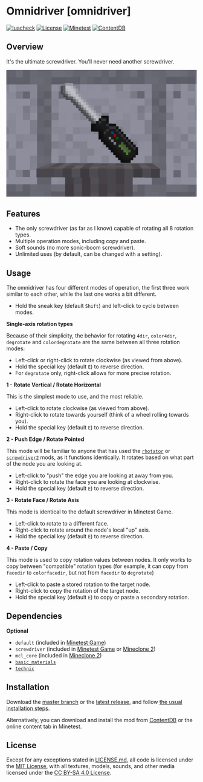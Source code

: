 # Omnidriver [omnidriver]

[![luacheck](https://github.com/OgelGames/omnidriver/workflows/luacheck/badge.svg)](https://github.com/OgelGames/omnidriver/actions)
[![License](https://img.shields.io/badge/License-MIT%20and%20CC%20BY--SA%204.0-green.svg)](LICENSE.md)
[![Minetest](https://img.shields.io/badge/Minetest-5.4+-blue.svg)](https://www.minetest.net)
[![ContentDB](https://content.minetest.net/packages/OgelGames/omnidriver/shields/downloads/)](https://content.minetest.net/packages/OgelGames/omnidriver/)

## Overview

It's the ultimate screwdriver. You'll never need another screwdriver.

![Overview Screenshot](screenshot.png?raw=true "Overview Screenshot")

## Features

- The only screwdriver (as far as I know) capable of rotating all 8 rotation types.
- Multiple operation modes, including copy and paste.
- Soft sounds (no more sonic-boom screwdriver).
- Unlimited uses (by default, can be changed with a setting).

## Usage

The omnidriver has four different modes of operation, the first three work similar to each other, while the last one works a bit different.

- Hold the sneak key (default `Shift`) and left-click to cycle between modes.

**Single-axis rotation types**

Because of their simplicity, the behavior for rotating `4dir`, `color4dir`, `degrotate` and `colordegrotate` are the same between all three rotation modes:

- Left-click or right-click to rotate clockwise (as viewed from above).
- Hold the special key (default `E`) to reverse direction.
- For `degrotate` only, right-click allows for more precise rotation.

**1 - Rotate Vertical / Rotate Horizontal**

This is the simplest mode to use, and the most reliable.

- Left-click to rotate clockwise (as viewed from above).
- Right-click to rotate towards yourself (think of a wheel rolling towards you).
- Hold the special key (default `E`) to reverse direction.

**2 - Push Edge / Rotate Pointed**

This mode will be familiar to anyone that has used the [`rhotator`](https://content.minetest.net/packages/entuland/rhotator/) or [`screwdriver2`](https://content.minetest.net/packages/12Me21/screwdriver2/) mods, as it functions identically. It rotates based on what part of the node you are looking at.

- Left-click to "push" the edge you are looking at away from you.
- Right-click to rotate the face you are looking at clockwise.
- Hold the special key (default `E`) to reverse direction.

**3 - Rotate Face / Rotate Axis**

This mode is identical to the default screwdriver in Minetest Game.

- Left-click to rotate to a different face.
- Right-click to rotate around the node's local "up" axis.
- Hold the special key (default `E`) to reverse direction.

**4 - Paste / Copy**

This mode is used to copy rotation values between nodes. It only works to copy between "compatible" rotation types (for example, it can copy from `facedir` to `colorfacedir`, but not from `facedir` to `degrotate`)

- Left-click to paste a stored rotation to the target node.
- Right-click to copy the rotation of the target node.
- Hold the special key (default `E`) to copy or paste a secondary rotation.

## Dependencies

**Optional**

- `default` (included in [Minetest Game](https://github.com/minetest/minetest_game))
- `screwdriver` (included in [Minetest Game](https://github.com/minetest/minetest_game) or [Mineclone 2](https://content.minetest.net/packages/Wuzzy/mineclone2/))
- `mcl_core` (included in [Mineclone 2](https://content.minetest.net/packages/Wuzzy/mineclone2/))
- [`basic_materials`](https://github.com/mt-mods/basic_materials)
- [`technic`](https://github.com/mt-mods/technic)

## Installation

Download the [master branch](https://github.com/OgelGames/omnidriver/archive/master.zip) or the [latest release](https://github.com/OgelGames/omnidriver/releases), and follow [the usual installation steps](https://wiki.minetest.net/Installing_Mods).

Alternatively, you can download and install the mod from [ContentDB](https://content.minetest.net/packages/OgelGames/omnidriver) or the online content tab in Minetest.

## License

Except for any exceptions stated in [LICENSE.md](LICENSE.md#exceptions), all code is licensed under the [MIT License](LICENSE.md#mit-license), with all textures, models, sounds, and other media licensed under the [CC BY-SA 4.0 License](LICENSE.md#cc-by-sa-40-license). 

